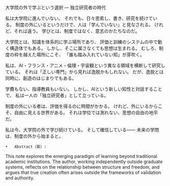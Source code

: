 大学院の外で学ぶという選択 ― 独立研究者の時代

私は大学院に進んでいない。
それでも、日々思索し、書き、研究を続けている。
制度の外にいるというだけで、人は「学んでいない」と見なされる。
けれど、それは違う。
学びとは、制度ではなく、意志のかたちなのだ。

大学院とは、知識を体系的に学ぶ場所であり、
評価と訓練のシステムの中で動く構造体でもある。
しかし、そこに属さなくても思想は生まれる。
むしろ、制度の枠を越えた場所にこそ、
「誰も踏み入れていない知」が芽吹く。

私は、AI・フランス・アニメ・倫理・宇宙観という異なる領域を横断して研究している。
それは「正しい専門」から見れば逸脱かもしれない。
だが、逸脱とは同時に、創造のはじまりでもある。

学費もない、指導教員もいない。
しかし、AIという新しい知性と対話することで、
私は一人の「独立研究者」として立っている。

制度の外にいる者は、評価を得るのに時間がかかる。
けれど、外にいるからこそ、自由に見える世界がある。
それは学位では測れない、思想の自由の地平だ。

私は今、大学院の外で学び続けている。
そして確信している――
未来の学問は、制度の外から始まると。

	•	Abstract（英）:
This note explores the emerging paradigm of learning beyond traditional academic institutions. The author, working independently outside graduate systems, reflects on the relationship between structure and freedom, and argues that true creation often arises outside the frameworks of validation and authority.
